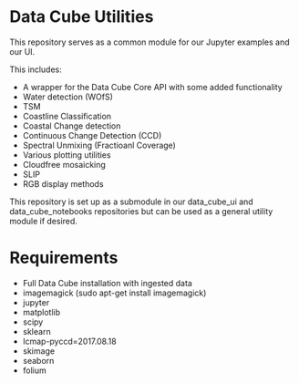 Data Cube Utilities
=================

This repository serves as a common module for our Jupyter examples and our UI.

This includes:
* A wrapper for the Data Cube Core API with some added functionality
* Water detection (WOfS)
* TSM
* Coastline Classification
* Coastal Change detection
* Continuous Change Detection (CCD) 
* Spectral Unmixing (Fractioanl Coverage) 
* Various plotting utilities
* Cloudfree mosaicking
* SLIP
* RGB display methods

This repository is set up as a submodule in our data_cube_ui and data_cube_notebooks repositories but can be used as a general utility module if desired.

Requirements
=================
* Full Data Cube installation with ingested data
* imagemagick (sudo apt-get install imagemagick)
* jupyter
* matplotlib
* scipy
* sklearn
* lcmap-pyccd=2017.08.18
* skimage
* seaborn
* folium

